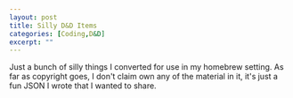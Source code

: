 ```yaml
---
layout: post
title: Silly D&D Items
categories: [Coding,D&D]
excerpt: ""
---
```


Just a bunch of silly things I converted for use in my homebrew setting. As far as copyright goes, I don't claim own any of the material in it, it's just a fun JSON I wrote that I wanted to share.

<script src="https://gist.github.com/jpcranford/7615cc5eea5b57aa066e7cc37a42393c.js"></script>
